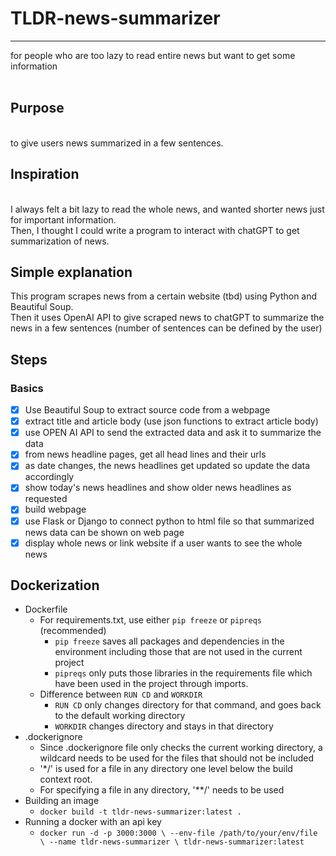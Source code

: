 # TLDR-news-summarizer
***
for people who are too lazy to read entire news but want to get some information
<br />
<br />

## Purpose
<br />
to give users news summarized in a few sentences.

## Inspiration
<br />
I always felt a bit lazy to read the whole news, and wanted shorter news just for important information.
<br />
Then, I thought I could write a program to interact with chatGPT to get summarization of news.

## Simple explanation
This program scrapes news from a certain website (tbd) using Python and Beautiful Soup.
<br />
Then it uses OpenAI API to give scraped news to chatGPT to summarize the news in a few sentences (number of sentences can be defined by the user)
<br />

## Steps
### Basics
- [x] Use Beautiful Soup to extract source code from a webpage
- [x] extract title and article body (use json functions to extract article body)
- [x] use OPEN AI API to send the extracted data and ask it to summarize the data
- [X] from news headline pages, get all head lines and their urls
- [X] as date changes, the news headlines get updated so update the data accordingly
- [X] show today's news headlines and show older news headlines as requested
- [X] build webpage
- [X] use Flask or Django to connect python to html file so that summarized news data can be shown on web page
- [X] display whole news or link website if a user wants to see the whole news

## Dockerization
- Dockerfile
  -  For requirements.txt, use either ```pip freeze``` or ```pipreqs``` (recommended)
      - ```pip freeze``` saves all packages and dependencies in the environment including those that are not used in the current project
      - ```pipreqs``` only puts those libraries in the requirements file which have been used in the project through imports. 
  -  Difference between ```RUN CD``` and ```WORKDIR```
      - ```RUN CD``` only changes directory for that command, and goes back to the default working directory
      - ```WORKDIR``` changes directory and stays in that directory
- .dockerignore
  -  Since .dockerignore file only checks the current working directory, a wildcard needs to be used for the files that should not be included
  -  '*/' is used for a file in any directory one level below the build context root.
  -  For specifying a file in any directory, '**/' needs to be used
- Building an image
  -  ```docker build -t tldr-news-summarizer:latest .```
- Running a docker with an api key
  -  ```docker run -d -p 3000:3000 \ --env-file /path/to/your/env/file \ --name tldr-news-summarizer \ tldr-news-summarizer:latest```
